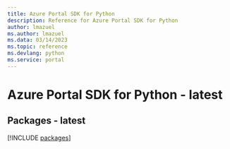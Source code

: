 ```yaml
---
title: Azure Portal SDK for Python
description: Reference for Azure Portal SDK for Python
author: lmazuel
ms.author: lmazuel
ms.data: 03/14/2023
ms.topic: reference
ms.devlang: python
ms.service: portal
---
```

# Azure Portal SDK for Python - latest
## Packages - latest
[!INCLUDE [packages](portal-index.md)]